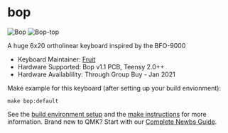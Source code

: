 # bop

![Bop](https://i.imgur.com/mEWmMgv.jpg)
![Bop-top](https://i.imgur.com/DbjVdvV.jpg)

A huge 6x20 ortholinear keyboard inspired by the BFO-9000

* Keyboard Maintainer: [Fruit](https://github.com/Blewis308)
* Hardware Supported: Bop v1.1 PCB, Teensy 2.0++
* Hardware Availablility: Through Group Buy - Jan 2021

Make example for this keyboard (after setting up your build envionment):

    make bop:default

See the [build environment setup](https://docs.qmk.fm/#/getting_started_build_tools) and the [make instructions](https://docs.qmk.fm/#/getting_started_make_guide) for more information. Brand new to QMK? Start with our [Complete Newbs Guide](https://docs.qmk.fm/#/newbs).
